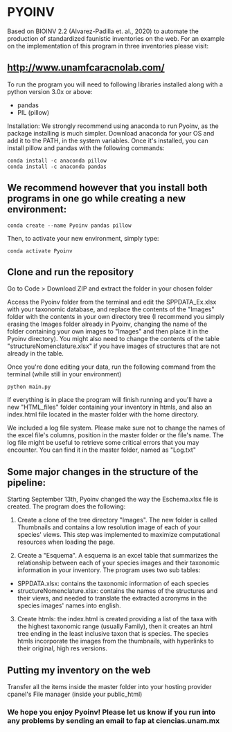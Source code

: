 # PYOINV
Based on BIOINV 2.2 (Alvarez-Padilla et. al., 2020) to automate the production of standardized faunistic inventories on the web. For an example on the implementation of this program in three inventories please visit: 

## http://www.unamfcaracnolab.com/

To run the program you will need to following libraries installed along with a python version 3.0x or above:
- pandas
- PIL (pillow)

Installation:
We strongly recommend using anaconda to run Pyoinv, as the package installing is much simpler. Download anaconda for your OS and add it to the PATH, in the system variables. Once it's installed, you can install pillow and pandas with the following commands:

```
conda install -c anaconda pillow
conda install -c anaconda pandas
```

## We recommend however that you install both programs in one go while creating a new environment:

```
conda create --name Pyoinv pandas pillow
```

Then, to activate your new environment, simply type:

```
conda activate Pyoinv
```

## Clone and run the repository

Go to Code > Download ZIP and extract the folder in your chosen folder

Access the Pyoinv folder from the terminal and edit the SPPDATA_Ex.xlsx with your taxonomic database, and replace the contents of the "Images" folder with the contents in your own directory tree (I recommend you simply erasing the Images folder already in Pyoinv, changing the name of the folder containing your own images to "Images" and then place it in the Pyoinv directory). You might also need to change the contents of the table "structureNomenclature.xlsx" if you have images of structures that are not already in the table.

Once you're done editing your data, run the following command from the terminal (while still in your environment)

```
python main.py
```

If everything is in place the program will finish running and you'll have a new "HTML_files" folder containing your inventory in htmls, and also an index.html file located in the master folder with the home directory.

We included a log file system. Please make sure not to change the names of the excel file's columns, position in the master folder or the file's name. The log file might be useful to retrieve some critical errors that you may encounter. You can find it in the master folder, named as "Log.txt"

## Some major changes in the structure of the pipeline:
Starting September 13th, Pyoinv changed the way the Eschema.xlsx file is created. The program does the following:
1. Create a clone of the tree directory "Images". The new folder is called Thumbnails and contains a low resolution image of each of your species' views. This step was implemented to maximize computational resources when loading the page.

2. Create a "Esquema". A esquema is an excel table that summarizes the relationship between each of your species images and their taxonomic information in your inventory. The program uses two sub tables:
- SPPDATA.xlsx: contains the taxonomic information of each species
- structureNomenclature.xlsx: contains the names of the structures and their views, and needed to translate the extracted acronyms in the species images' names into english.

3. Create htmls: the index.html is created providing a list of the taxa with the highest taxonomic range (usually Family), then it creates an html tree ending in the least inclusive taxon that is species. The species htmls incorporate the images from the thumbnails, with hyperlinks to their original, high res versions.



## Putting my inventory on the web
Transfer all the items inside the master folder into your hosting provider cpanel's File manager (inside your public_html)

### We hope you enjoy Pyoinv! Please let us know if you run into any problems by sending an email to fap at ciencias.unam.mx
